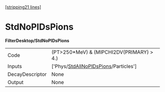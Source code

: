 [\[stripping21 lines\]](../stripping21-index.md)

# StdNoPIDsPions

**FilterDesktop/StdNoPIDsPions**

|                 |                                                                                               |
|-----------------|-----------------------------------------------------------------------------------------------|
| Code            | (PT\>250\*MeV) & (MIPCHI2DV(PRIMARY) \> 4.)                                                   |
| Inputs          | \['Phys/[StdAllNoPIDsPions](../commonparticles/stripping21-stdallnopidspions.md)/Particles'\] |
| DecayDescriptor | None                                                                                          |
| Output          | None                                                                                          |
